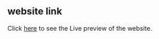 ## website link
Click [here](https://sumanislam.github.io/Timer-App/) to see the Live preview of the website.
